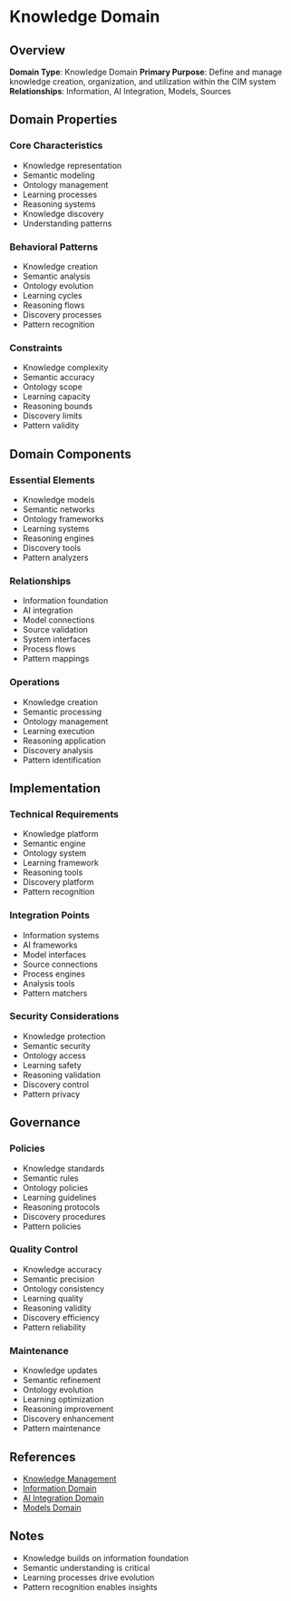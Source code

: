 # Knowledge Domain

## Overview
**Domain Type**: Knowledge Domain
**Primary Purpose**: Define and manage knowledge creation, organization, and utilization within the CIM system
**Relationships**: Information, AI Integration, Models, Sources

## Domain Properties

### Core Characteristics
- Knowledge representation
- Semantic modeling
- Ontology management
- Learning processes
- Reasoning systems
- Knowledge discovery
- Understanding patterns

### Behavioral Patterns
- Knowledge creation
- Semantic analysis
- Ontology evolution
- Learning cycles
- Reasoning flows
- Discovery processes
- Pattern recognition

### Constraints
- Knowledge complexity
- Semantic accuracy
- Ontology scope
- Learning capacity
- Reasoning bounds
- Discovery limits
- Pattern validity

## Domain Components

### Essential Elements
- Knowledge models
- Semantic networks
- Ontology frameworks
- Learning systems
- Reasoning engines
- Discovery tools
- Pattern analyzers

### Relationships
- Information foundation
- AI integration
- Model connections
- Source validation
- System interfaces
- Process flows
- Pattern mappings

### Operations
- Knowledge creation
- Semantic processing
- Ontology management
- Learning execution
- Reasoning application
- Discovery analysis
- Pattern identification

## Implementation

### Technical Requirements
- Knowledge platform
- Semantic engine
- Ontology system
- Learning framework
- Reasoning tools
- Discovery platform
- Pattern recognition

### Integration Points
- Information systems
- AI frameworks
- Model interfaces
- Source connections
- Process engines
- Analysis tools
- Pattern matchers

### Security Considerations
- Knowledge protection
- Semantic security
- Ontology access
- Learning safety
- Reasoning validation
- Discovery control
- Pattern privacy

## Governance

### Policies
- Knowledge standards
- Semantic rules
- Ontology policies
- Learning guidelines
- Reasoning protocols
- Discovery procedures
- Pattern policies

### Quality Control
- Knowledge accuracy
- Semantic precision
- Ontology consistency
- Learning quality
- Reasoning validity
- Discovery efficiency
- Pattern reliability

### Maintenance
- Knowledge updates
- Semantic refinement
- Ontology evolution
- Learning optimization
- Reasoning improvement
- Discovery enhancement
- Pattern maintenance

## References
- [Knowledge Management](../knowledge_management.md)
- [Information Domain](../information/readme.md)
- [AI Integration Domain](../ai_integration/readme.md)
- [Models Domain](../models/readme.md)

## Notes
- Knowledge builds on information foundation
- Semantic understanding is critical
- Learning processes drive evolution
- Pattern recognition enables insights 